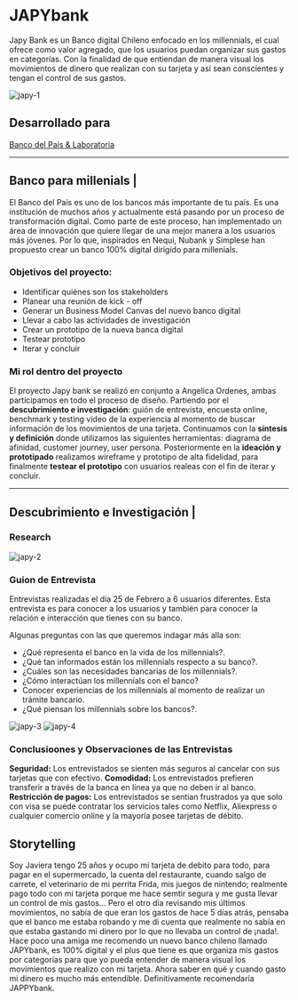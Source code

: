 # JAPYbank
Japy Bank es un Banco digital Chileno enfocado en los millennials, el cual ofrece como valor agregado, que los usuarios puedan organizar sus gastos en categorías. Con la finalidad de que entiendan de manera visual los movimientos de dinero que realizan con su tarjeta y así sean conscientes y tengan el control de sus gastos.

![japy-1](https://user-images.githubusercontent.com/32286870/37947433-765dd28c-3161-11e8-8edb-fe6a96af07c2.jpg)

## Desarrollado para 
[Banco del País & Laboratoria](https://marvelapp.com/4h01f53)

***

## Banco para millenials |
El Banco del País es uno de los bancos más importante de tu país. Es una institución de muchos años y actualmente está pasando por un proceso de transformación digital. Como parte de este proceso, han implementado un área de innovación que quiere llegar de una mejor manera a los usuarios más jóvenes. Por lo que, inspirados en Nequi, Nubank y Simplese han propuesto crear un banco 100% digital dirigido para millenials.

### Objetivos del proyecto:
- Identificar quiénes son los stakeholders
- Planear una reunión de kick - off
- Generar un Business Model Canvas del nuevo banco digital
- Llevar a cabo las actividades de investigación
- Crear un prototipo de la nueva banca digital 
- Testear prototipo
- Iterar y concluir

### Mi rol dentro del proyecto 
El proyecto Japy bank se realizó en conjunto a Angelica Ordenes, ambas participamos en todo el proceso de diseño. Partiendo por el **descubrimiento e investigación**: guión de entrevista, encuesta online, benchmark y testing vídeo de la experiencia al momento de buscar información de los movimientos de una tarjeta. Continuamos con la **síntesis y definición** donde utilizamos las siguientes herramientas: diagrama de afinidad, customer journey, user persona. Posteriormente en la **ideación y prototipado** realizamos wireframe y prototipo de alta fidelidad, para finalmente **testear el prototipo** con usuarios realeas con el fin de iterar y concluir.

***

## Descubrimiento e Investigación |
### Research
![japy-2](https://user-images.githubusercontent.com/32286870/38657485-d2c7b26c-3df6-11e8-8e85-fd4a9a8519c0.jpg)

### Guion de Entrevista
Entrevistas realizadas el día 25 de Febrero a 6 usuarios diferentes.
Esta entrevista es para conocer a los usuarios y también para conocer la relación e interacción que tienes con su banco.

Algunas preguntas con las que queremos indagar más alla son:
- ¿Qué representa el banco en la vida de los millennials?.
- ¿Qué tan informados están los millennials respecto a su banco?.
- ¿Cuáles son las necesidades bancarias de los millennials?.
- ¿Cómo interactúan los millennials con el banco?
- Conocer experiencias de los millennials al momento de realizar un trámite bancario.
- ¿Qué piensan los millennials sobre los bancos?.

![japy-3](https://user-images.githubusercontent.com/32286870/38658111-0a895784-3dfa-11e8-9eb5-8586df1adf85.jpg)
![japy-4](https://user-images.githubusercontent.com/32286870/38658200-800f09b8-3dfa-11e8-9f0d-e2fb18609285.jpg)

### Conclusioones y Observaciones de las Entrevistas
**Seguridad:** Los entrevistados se sienten más seguros al cancelar con sus tarjetas que con efectivo. 
**Comodidad:** Los entrevistados prefieren transferir a través de la banca en línea ya que no deben ir al banco.
**Restricción de pagos:** Los entrevistados se sentian frustrados ya que solo con visa se puede contratar los servicios tales como Netflix, Aliexpress o cualquier comercio online y la mayoría posee tarjetas de débito.

## Storytelling
Soy Javiera tengo 25 años y ocupo mi tarjeta de debito para todo, para pagar en el supermercado, la cuenta del restaurante, cuando salgo de carrete, el veterinario de mi perrita Frida, mis juegos de nintendo; realmente pago todo con mi tarjeta porque me hace semtir segura y me gusta llevar un control de mis gastos... Pero el otro día revisando mis últimos movimientos, no sabía de que eran los gastos de hace 5 días atrás, pensaba que el banco me estaba robando y me di cuenta que realmente no sabía en que estaba gastando mi dinero por lo que no llevaba un control de ¡nada!.
Hace poco una amiga me recomendo un nuevo banco chileno llamado JAPYbank, es 100% digital y el plus que tiene es que organiza mis gastos por categorías para que yo pueda entender de manera visual los movimientos que realizo con mi tarjeta. Ahora saber en qué y cuando gasto mi dinero es mucho más entendible. Definitivamente recomendaría JAPPYbank.
